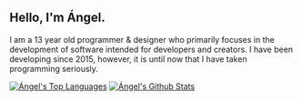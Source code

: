 ## Hello, I'm Ángel.
I am a 13 year old programmer & designer who primarily focuses in the development of software intended for developers and creators. I have been developing since 2015, however, it is until now that I have taken programming seriously.

[![Ángel's Top Languages](https://github-readme-stats.vercel.app/api/top-langs/?username=angelcarias)](https://github.com/anuraghazra/github-readme-stats)
[![Ángel's Github Stats](https://github-readme-stats.vercel.app/api?username=angelcarias)](https://github.com/anuraghazra/github-readme-stats)
